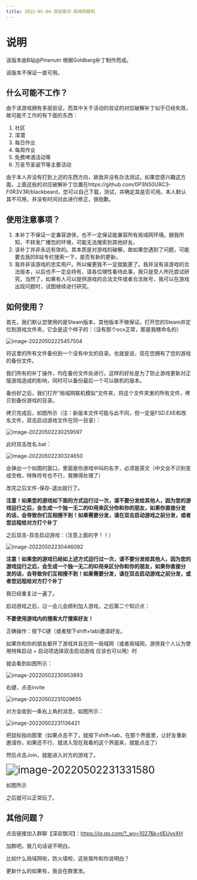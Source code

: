 ```yaml
---
title: 2022-05-04-深岩银河-局域网联机
---
```


# 说明

该版本由B站@Pinenutn 根据Goldberg补丁制作而成。

该版本不保证一直可用。

## 什么可能不工作？

由于该游戏拥有多层验证，而其中关于活动的验证的对应破解补丁似乎已经失效，故可能不工作的有下面的东西：

1. 社区
2. 深潜
3. 每日作业
4. 每周作业
5. 免费啤酒活动等
6. 万圣节圣诞节等主要活动

由于本人并没有打到上述的东西方向，故我并没有办法测试，如果您感兴趣这方面，上面这些的对应破解补丁位置在https://github.com/0P3N50URC3-F0R3V3R/blackbeard，您可以自己下载，测试，并确定其是否可用。本人默认其不可用，并没有时间对此进行修正，很抱歉。

## 使用注意事项？

1. 本补丁不保证一定兼容游侠，也不一定保证能兼容所有局域网环境。据我所知，不转发广播包的环境，可能无法搜索到其他好友。
2. 该补丁并非永远有效的。其本质是对游戏的破解，故如果您遇到了问题，可能要去我的B站专栏搜索一下，是否有新的更新。
3. 我并非该游戏的忠实用户。所以催更我不一定就能更了。我并没有该游戏的合法版本，以后也不一定会持有，请各位理性看待此事，我只是受人所托尝试研究，当然了，如果有人可以提供游戏的合法文件或者合法账号，我可以在游戏出现问题时，试图继续进行研究。

## 如何使用？

首先，我们默认您使用的是Steam版本，其他版本不做保证。打开您的Steam并定位到游戏文件夹，它会是这个样子的：（没有那个ocx正常，那是我瞎命名的）

![image-20220502225457504](../../src/assets/img/image-20220502225457504.png)



将这里的所有文件备份到一个没有中文的目录。也就是说，现在您拥有了您的游戏的备份文件。

我们所有的补丁操作，均在备份文件处进行。这样的好处是为了防止游戏更新对正版游戏造成的影响，同时可以备份最后一个可以联机的版本。

备份好之后，我们打开“局域网联机模拟”文件夹，将这个文件夹里的所有文件，拷贝到备份游戏的目录。

拷贝完成后，如图所示（注：新版本文件可能与此不同，但一定是FSD.EXE和改名文件，双击启动游戏文件在同一目录）：

![image-20220502230259597](../../src/assets/img/image-20220502230259597.png)

此时双击改名.bat：

![image-20220502230324650](../../src/assets/img/image-20220502230324650.png)

会弹出一个如图的窗口，里面是你游戏中叫的名字，必须是英文（中文会不识别变成空格，特殊符号也不行，我懒得处理了）

改完之后文件-保存-退出就行了。

**注意！如果您的游戏如下面的方式运行过一次，请不要分发给其他人，因为您的游戏运行之后，会生成一个独一无二的ID用来区分你和你的朋友，如果你直接分发的话，会导致你们互相搜不到！如果需要分发，请在双击启动游戏之前分发，或者您远程给对方打个补丁**

之后双击-双击启动游戏：（注意上面的字！！）

![image-20220502230446092](../../src/assets/img/image-20220502230446092-16515038866171.png)

**注意！如果您的游戏已经如上述方式运行过一次，请不要分发给其他人，因为您的游戏运行之后，会生成一个独一无二的ID用来区分你和你的朋友，如果你直接分发的话，会导致你们互相搜不到！如果需要分发，请在双击启动游戏之前分发，或者您远程给对方打个补丁**

我已经重复过一遍了。

启动游戏之后，过一会儿会顺利加入游戏，之后第二个知识点：

**不要使用游戏内的搜索大厅搜索好友！**

正确操作：按下C键（或者按下shift+tab)邀请好友。

如果你和你的朋友都开了游戏并且在同一局域网（或者局域网，游侠我个人认为使用特殊启动 + 启动项选择双击启动游戏 应该也可以用）时

就会看到如图所示：

![image-20220502230953893](../../src/assets/img/image-20220502230953893.png)

右键，点击invite

![image-20220502231029655](../../src/assets/img/image-20220502231029655.png)

对方会收到一条右上角的消息，如图所示：

![image-20220502231136421](../../src/assets/img/image-20220502231136421.png)

把鼠标指向那里（如果点击不了，就按下shift+tab，在那个界面里，让好友重新邀请你，如果还不行，就进入现在我看的这个界面来，就能点击了）

然后点击Join，就能进入对方的游戏了。

<img src="../../src/assets/img/image-20220502231331580.png" alt="image-20220502231331580" style="zoom:200%;" />

如图所示

之后就可以正常玩了。

## 其他问题？

点击链接加入群聊【深岩银河】：https://jq.qq.com/?_wv=1027&k=tIEUyxXH

加群吧。我几句话说不明白。

比如什么局域网啦，防火墙啦，这些我咋和你说明白？

更新什么的如果有，我会在群里发。

